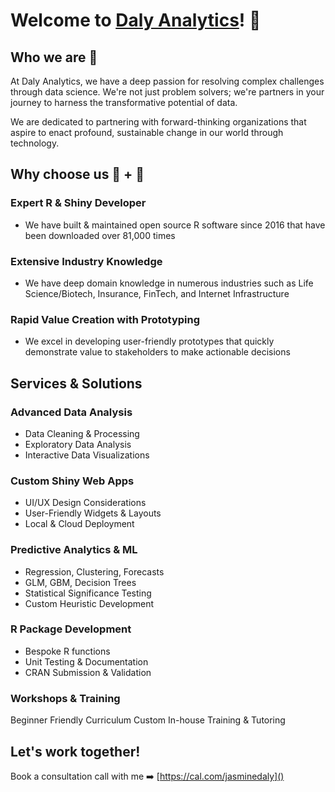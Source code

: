 # Welcome to [Daly Analytics](https://dalyanalytics.com/)! 🌆



<!--

**Here are some ideas to get you started:**

🙋‍♀️ A short introduction - what is your organization all about?
🌈 Contribution guidelines - how can the community get involved?
👩‍💻 Useful resources - where can the community find your docs? Is there anything else the community should know?
🍿 Fun facts - what does your team eat for breakfast?
🧙 Remember, you can do mighty things with the power of [Markdown](https://docs.github.com/github/writing-on-github/getting-started-with-writing-and-formatting-on-github/basic-writing-and-formatting-syntax)
-->

## Who we are 👋

At Daly Analytics, we have a deep passion for resolving complex challenges through data science. We're not just problem solvers; we're partners in your journey to harness the transformative potential of data. 

We are dedicated to partnering with forward-thinking organizations that aspire to enact profound, sustainable change in our world through technology.

## Why choose us 🧠 + 💙

### Expert R & Shiny Developer
- We have built & maintained open source R software since 2016 that have been downloaded over 81,000 times

### Extensive Industry Knowledge
- We have deep domain knowledge in numerous industries such as Life Science/Biotech, Insurance, FinTech, and Internet Infrastructure

### Rapid Value Creation with Prototyping
- We excel in developing user-friendly prototypes that quickly demonstrate value to stakeholders to make actionable decisions

## Services & Solutions

### Advanced Data Analysis
- Data Cleaning & Processing
- Exploratory Data Analysis
- Interactive Data Visualizations

### Custom Shiny Web Apps
- UI/UX Design Considerations
- User-Friendly Widgets & Layouts
- Local & Cloud Deployment

### Predictive Analytics & ML
- Regression, Clustering, Forecasts
- GLM, GBM, Decision Trees
- Statistical Significance Testing
- Custom Heuristic Development

### R Package Development
- Bespoke R functions
- Unit Testing & Documentation
- CRAN Submission & Validation

### Workshops & Training
Beginner Friendly Curriculum
Custom In-house Training & Tutoring



## Let's work together! 

Book a consultation call with me ➡️ [https://cal.com/jasminedaly]() 


